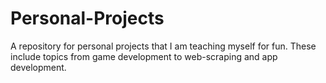 # Personal-Projects
A repository for personal projects that I am teaching myself for fun. These include topics from game development to web-scraping and app development.
